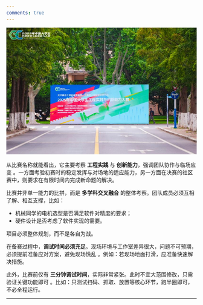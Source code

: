 ```yaml
---
comments: true
---
```


![1.jpg](../assets/1.jpg)

从比赛名称就能看出，它主要考察 **工程实践** 与 **创新能力**，强调团队协作与临场应变
。一方面考验初赛时的稳定发挥与对场地的适应能力，另一方面在决赛的社区赛中，则要求在有限时间内完成新命题的解决。

比赛并非单一能力的比拼，而是 **多学科交叉融合** 的整体考察。团队成员必须互相了解、相互支撑，比如：

* 机械同学的电机选型是否满足软件对精度的要求；
* 硬件设计是否考虑了软件实现的需要。

项目必须整体规划，而不是各自为战。

在备赛过程中，**调试时间必须充足**。现场环境与工作室差异很大，问题不可预期，必须提前准备应对方案，避免现场慌乱
。例如：若现场地面打滑，应准备快速解决措施。

此外，比赛前仅有 **三分钟调试时间**，实际非常紧张。此时不宜大范围修改，只需验证关键功能即可
。比如：只测试扫码、抓取、放置等核心环节，跑半圈即可，不必全程运行。

---

